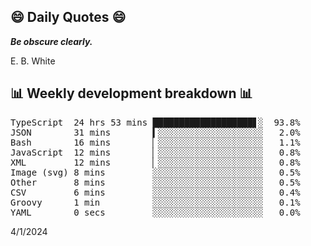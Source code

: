 ## 😄 Daily Quotes 😄

_**Be obscure clearly.**_

E. B. White



## 📊 Weekly development breakdown 📊

<pre>TypeScript  24 hrs 53 mins ███████████████████▋░  93.8%
JSON        31 mins        ▍░░░░░░░░░░░░░░░░░░░░   2.0%
Bash        16 mins        ▏░░░░░░░░░░░░░░░░░░░░   1.1%
JavaScript  12 mins        ▏░░░░░░░░░░░░░░░░░░░░   0.8%
XML         12 mins        ▏░░░░░░░░░░░░░░░░░░░░   0.8%
Image (svg) 8 mins         ░░░░░░░░░░░░░░░░░░░░░   0.5%
Other       8 mins         ░░░░░░░░░░░░░░░░░░░░░   0.5%
CSV         6 mins         ░░░░░░░░░░░░░░░░░░░░░   0.4%
Groovy      1 min          ░░░░░░░░░░░░░░░░░░░░░   0.1%
YAML        0 secs         ░░░░░░░░░░░░░░░░░░░░░   0.0%</pre>

4/1/2024